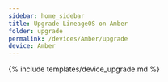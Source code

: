 ```yaml
---
sidebar: home_sidebar
title: Upgrade LineageOS on Amber
folder: upgrade
permalink: /devices/Amber/upgrade
device: Amber
---
```

{% include templates/device_upgrade.md %}

